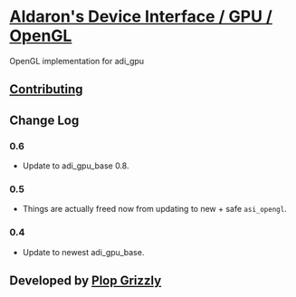 # [Aldaron's Device Interface / GPU / OpenGL](https://crates.io/crates/adi_gpu_opengl)
OpenGL implementation for adi_gpu

## [Contributing](http://plopgrizzly.com/contributing/en#contributing)

## Change Log
### 0.6
* Update to adi\_gpu\_base 0.8.

### 0.5
* Things are actually freed now from updating to new + safe `asi_opengl`.

### 0.4
* Update to newest adi\_gpu\_base.

## Developed by [Plop Grizzly](http://plopgrizzly.com)
